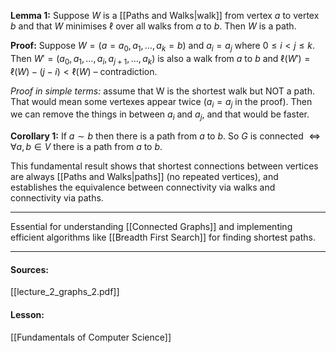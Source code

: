 **Lemma 1:** Suppose $W$ is a [[Paths and Walks|walk]] from vertex $a$ to vertex $b$ and that $W$ minimises $\ell$ over all walks from $a$ to $b$. Then $W$ is a path.

**Proof:** Suppose $W = (a = a_0, a_1, \ldots, a_k = b)$ and $a_i = a_j$ where $0 \leq i < j \leq k$. Then $W' = (a_0, a_1, \ldots, a_i, a_{j+1}, \ldots, a_k)$ is also a walk from $a$ to $b$ and $\ell(W') = \ell(W) - (j - i) < \ell(W)$ – contradiction.

_Proof in simple terms:_ assume that W is the shortest walk but NOT a path. That would mean some vertexes appear twice ($a_i = a_j$ in the proof). Then we can remove the things in between $a_{i}$ and $a_{j}$, and that would be faster.

**Corollary 1:** If $a \sim b$ then there is a path from $a$ to $b$. So $G$ is connected $\Leftrightarrow \forall a, b \in V$ there is a path from $a$ to $b$.

This fundamental result shows that shortest connections between vertices are always [[Paths and Walks|paths]] (no repeated vertices), and establishes the equivalence between connectivity via walks and connectivity via paths.

---

Essential for understanding [[Connected Graphs]] and implementing efficient algorithms like [[Breadth First Search]] for finding shortest paths.

---
#### Sources:
[[lecture_2_graphs_2.pdf]]
#### Lesson:
[[Fundamentals of Computer Science]]